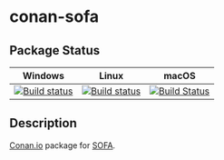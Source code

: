 # conan-sofa

## Package Status

| Windows | Linux | macOS |
|:-------:|:-----:|:-----:|
|[![Build status](https://ci.appveyor.com/api/projects/status/yjo300kuh3xbrtsr/branch/testing%2F15?svg=true)](https://ci.appveyor.com/project/SpaceIm/conan-sofa)|[![Build status](https://github.com/SpaceIm/conan-sofa/workflows/.github/workflows/conan.yml/badge.svg?branch=testing%2F15)](https://github.com/SpaceIm/conan-sofa/actions?query=branch%3Atesting%2F15)|[![Build Status](https://travis-ci.com/SpaceIm/conan-sofa.svg?branch=testing%2F15)](https://travis-ci.com/SpaceIm/conan-sofa)|

## Description

[Conan.io](https://conan.io) package for [SOFA](http://www.iausofa.org).
